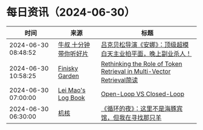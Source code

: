 ﻿# 每日资讯（2024-06-30）

|时间|来源|标题|
|---|---|---|
|2024-06-30 08:48:52|[牛叔 十分钟带你听好片](https://getpodcast.xyz/data/ximalaya/11534451.xml)|[吕克贝松导演《安娜》：顶级超模白天主业拍平面，晚上副业杀人！](https://www.ximalaya.com/sound/738168239)|
|2024-06-30 10:58:25|[Finisky Garden](https://finisky.github.io/atom.xml)|[Rethinking the Role of Token Retrieval in Multi-Vector Retrieval简读](https://finisky.github.io/xtr-summary/)|
|2024-06-30 07:00:00|[Lei Mao's Log Book](https://leimao.github.io/atom.xml)|[Open-Loop VS Closed-Loop](https://leimao.github.io/blog/Open-Loop-VS-Closed-Loop/)|
|2024-06-30 06:30:00|[机核](https://www.gcores.com/rss)|[《循环的夜》：这里不是海豚宾馆，但我在寻找那只羊](https://www.gcores.com/articles/184252)|
